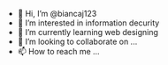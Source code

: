 - 👋 Hi, I’m @biancaj123
- 👀 I’m interested in information decurity
- 🌱 I’m currently learning web designing
- 💞️ I’m looking to collaborate on ...
- 📫 How to reach me ...

<!---
biancaj123/biancaj123 is a ✨ special ✨ repository because its `README.md` (this file) appears on your GitHub profile.
You can click the Preview link to take a look at your changes.
--->
